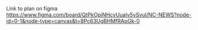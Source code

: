 Link to plan on figma
https://www.figma.com/board/QtPkOpiNHcyUualv5ySvul/NC-NEWS?node-id=0-1&node-type=canvas&t=8Pc63UgBHMfRApGk-0